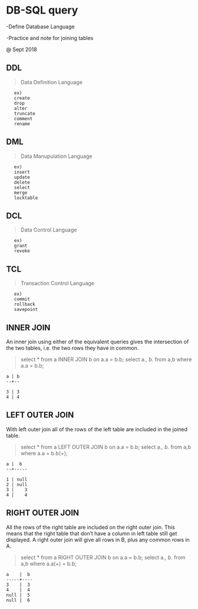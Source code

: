 # DB-SQL query

-Define Database Language

-Practice and note for joining tables

@ Sept 2018

DDL
-----------
>  Data Definition Language
       
       ex) 
       create
       drop 
       alter
       truncate
       comment
       rename
    
DML
-----------
> Data Manupulation Language

       ex)
       insert
       update
       delete
       select
       merge
       locktable
    
DCL
------------
> Data Control Language

       ex) 
       grant
       revoke 
    
TCL
-------------
> Transaction Control Language
       
       ex)
       commit
       rollback
       savepoint
       

INNER JOIN
---------------
An inner join using either of the equivalent queries gives the intersection of the two tables, 
i.e. the two rows they have in common.

>select * from a INNER JOIN b on a.a = b.b;
>select a.*, b.*  from a,b where a.a = b.b;

    a | b
    --+--

    3 | 3
    4 | 4


LEFT OUTER JOIN
---------------- 
With left outer join all of the rows of the left table are included in the joined table.


>select * from a LEFT OUTER JOIN b on a.a = b.b;
>select a.*, b.*  from a,b where a.a = b.b(+);

    a |  b
    --+-----

    1 | null
    2 | null
    3 |    3
    4 |    4


RIGHT OUTER JOIN
----------------
All the rows of the right table are included on the right outer join. 
This means that the right table that don’t have a column in left table still get displayed.
A right outer join will give all rows in B, plus any common rows in A.

>select * from a RIGHT OUTER JOIN b on a.a = b.b;
>select a.*, b.*  from a,b where a.a(+) = b.b;

    a    |  b
    -----+----
    3    |  3
    4    |  4
    null |  5
    null |  6

